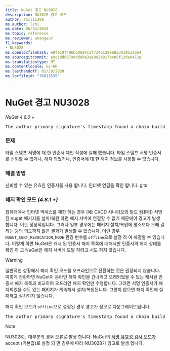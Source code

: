 ```yaml
---
title: NuGet 경고 NU3028
description: NU3028 경고 코드
author: zhili1208
ms.author: lzhi
ms.date: 06/25/2018
ms.topic: reference
ms.reviewer: anangaur
f1_keywords:
- NU3028
ms.openlocfilehash: e9fe10f49bbb0684c2f7342128e68a3039b3ade4
ms.sourcegitcommit: e9c1dd0679ddd8ba3ee992d817b405f13da0472a
ms.translationtype: MT
ms.contentlocale: ko-KR
ms.lasthandoff: 01/29/2020
ms.locfileid: "76813535"
---
```

# <a name="nuget-warning-nu3028"></a>NuGet 경고 NU3028

*NuGet 4.6.0 +*

<pre>The author primary signature's timestamp found a chain building issue: The revocation function was unable to check revocation because the revocation server could not be reached. For more information, visit https://aka.ms/certificateRevocationMode</pre>

### <a name="issue"></a>문제
타임 스탬프 서명에 대 한 인증서 체인 작성에 실패 했습니다. 타임 스탬프 서명 인증서를 신뢰할 수 없거나, 해지 되었거나, 인증서에 대 한 해지 정보를 사용할 수 없습니다.

### <a name="solution"></a>해결 방법
신뢰할 수 있는 유효한 인증서를 사용 합니다. 인터넷 연결을 확인 합니다. gits

### <a name="revocation-check-mode-481"></a>해지 확인 모드 *(4.8.1 +)*
컴퓨터에서 인터넷 액세스를 제한 하는 경우 (예: CI/CD 시나리오의 빌드 컴퓨터) 서명 된 nuget 패키지를 설치/복원 하면 해지 서버에 연결할 수 없기 때문에이 경고가 발생 합니다. 이는 정상적입니다.
그러나 일부 경우에는 패키지 설치/복원에 평소보다 오래 걸리는 등의 의도하지 않은 결과가 발생할 수 있습니다. 이런 경우 `NUGET_CERT_REVOCATION_MODE` 환경 변수를 `offline`으로 설정 하 여 해결할 수 있습니다. 이렇게 하면 NuGet은 캐시 된 인증서 해지 목록에 대해서만 인증서의 해지 상태를 확인 하 고 NuGet은 해지 서버에 도달 하려고 시도 하지 않습니다.

> [!Warning]
> 일반적인 상황에서 해지 확인 모드를 오프라인으로 전환하는 것은 권장되지 않습니다. 이렇게 전환하면 NuGet이 온라인 해지 확인을 건너뛰고 오래되었을 수 있는 캐시된 인증서 해지 목록과 비교하여 오프라인 해지 확인만 수행합니다. 그러면 서명 인증서가 해지되었을 수도 있는 패키지가 계속해서 설치/복원됩니다. 그렇지 않으면 해지 확인에 실패하고 설치되지 않습니다.

해지 확인 모드가 `offline`으로 설정된 경우 경고가 정보로 다운그레이드됩니다.

<pre>The author primary signature's timestamp found a chain building issue: The revocation function was unable to check revocation because the certificate is not available in the cached certificate revocation list and NUGET_CERT_REVOCATION_MODE environment variable has been set to offline. For more information, visit https://aka.ms/certificateRevocationMode.</pre>

> [!Note]
> NU3028는 대부분의 경우 오류로 발생 합니다. NuGet의 [서명 유효성 검사 모드가](../../consume-packages/installing-signed-packages.md#configure-package-signature-requirements) accept (기본값)로 설정 되 면 경우에 따라 NU3028가 경고로 발생 합니다.
